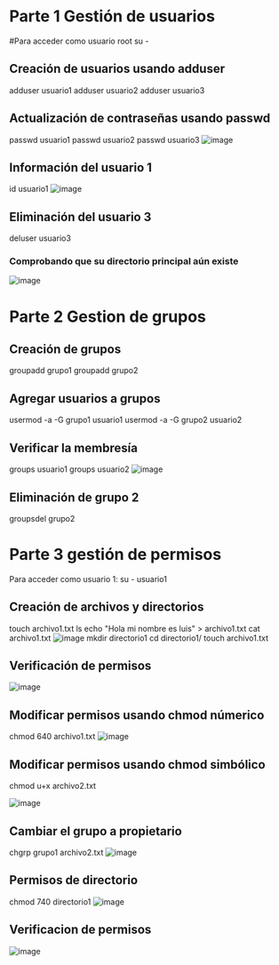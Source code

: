 
# Parte 1 Gestión de usuarios
#Para acceder como usuario root
su - 
## Creación de usuarios usando adduser
adduser usuario1
adduser usuario2
adduser usuario3
## Actualización de contraseñas usando passwd
passwd usuario1
passwd usuario2
passwd usuario3
![image](https://github.com/user-attachments/assets/7c024e32-68c4-49d9-ba8c-bd27b454983a)
## Información del usuario 1
id usuario1
![image](https://github.com/user-attachments/assets/452eaf1a-f128-4960-94fe-6b3c3dd2c578)
## Eliminación del usuario 3
deluser usuario3
### Comprobando que su directorio principal aún existe
![image](https://github.com/user-attachments/assets/f3a82e50-4c34-4da5-b73d-00ec0ea4c4e4)

# Parte 2 Gestion de grupos
## Creación de grupos
groupadd grupo1
groupadd grupo2

## Agregar usuarios a grupos
usermod -a -G grupo1 usuario1
usermod -a -G grupo2 usuario2

## Verificar la membresía
groups usuario1
groups usuario2
![image](https://github.com/user-attachments/assets/a816288f-32a1-4da2-bad9-369f99f45f68)

## Eliminación de grupo 2
groupsdel grupo2

# Parte 3 gestión de permisos
Para acceder como usuario 1:
su - usuario1

## Creación de archivos y directorios
touch archivo1.txt
ls
echo "Hola mi nombre es luis" > archivo1.txt
cat archivo1.txt
![image](https://github.com/user-attachments/assets/b5192db4-4a50-4c66-bd0a-f7cfd8654903)
mkdir directorio1
cd directorio1/
touch archivo1.txt

## Verificación de permisos

![image](https://github.com/user-attachments/assets/023df9ea-1b1d-4b05-b177-99877f81a700)

## Modificar permisos usando chmod númerico
chmod 640 archivo1.txt
![image](https://github.com/user-attachments/assets/8f4d9f26-c2f6-48ea-8568-c3386a159d33)

## Modificar permisos usando chmod simbólico
chmod u+x archivo2.txt

![image](https://github.com/user-attachments/assets/dd26d475-c82d-4461-8ea3-cbc805e0c2b4)

## Cambiar el grupo a propietario
chgrp grupo1 archivo2.txt 
![image](https://github.com/user-attachments/assets/bbc1eebf-d732-41b0-afc9-4a38724a6c65)

## Permisos de directorio
chmod 740 directorio1
![image](https://github.com/user-attachments/assets/073637c6-ee6e-4ccb-813e-6c1551e1022a)

## Verificacion de permisos

![image](https://github.com/user-attachments/assets/dbed6a0f-b51d-4dec-a95b-32397c4b056d)










